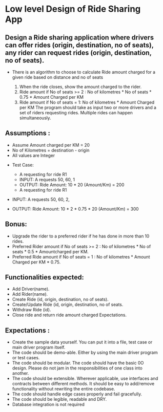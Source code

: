 # Low level Design of Ride Sharing App

 ## Design a Ride sharing application where drivers can offer rides (origin, destination, no of seats), any rider can request rides (origin, destination, no of seats).
 - There is an algorithm to choose to calculate Ride amount charged for a given ride based on distance and no of seats

	1. When the ride closes, show the amount charged to the rider.
	2. Ride amount if No of seats >= 2 : No of kilometres * No of seats * 0.75 * Amount Charged per KM
	3. Ride amount if No of seats = 1: No of kilometres * Amount Charged per KM
	The program should take as input two or more drivers and a set of riders requesting rides. Multiple rides can happen simultaneously.

## Assumptions :

 * Assume Amount charged per KM = 20
 * No of Kilometres = destination - origin
 * All values are Integer

- Test Case:
  * A requesting for ride R1
  * INPUT: A requests 50, 60, 1
  * OUTPUT: Ride Amount: 10 * 20 (Amount/Km) = 200
  * A requesting for ride R1
 
- INPUT: A requests 50, 60, 2,

- OUTPUT: Ride Amount: 10 * 2 * 0.75 * 20 (Amount/Km) = 300

## Bonus:
* Upgrade the rider to a preferred rider if he has done in more than 10 rides.
* Preferred Rider amount if No of seats >= 2 : No of kilometres * No of seats * 0.5 * Amountcharged per KM.
* Preferred Ride amount if No of seats = 1 : No of kilometres * Amount Charged per KM * 0.75.

## Functionalities expected:
* Add Driver(name).
* Add Rider(name).
* Create Ride (id, origin, destination, no of seats).
* Create/Update Ride (id, origin, destination, no of seats.
* Withdraw Ride (id).
* Close ride and return ride amount charged Expectations.
## Expectations : 
* Create the sample data yourself. You can put it into a file, test case or main driver program itself.
* The code should be demo-able. Either by using the main driver program or test cases.
* The code should be modular. The code should have the basic 0O design. Please do not jam in the responsibilities of one class into another.
* The code should be extensible. Wherever applicable, use interfaces and contracts between different methods. It should be easy to add/remove functionality without rewriting the entire codebase.
*  The code should handle edge cases properly and fail gracefully.
* The code should be legible, readable and DRY.
* Database integration is not required


